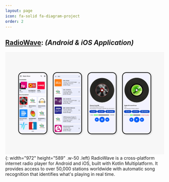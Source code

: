 ```yaml
---
layout: page
icon: fa-solid fa-diagram-project
order: 2
---
```


## [**RadioWave**](https://github.com/OneDroid/RadioWave): _**(Android & iOS Application)**_
![RadioWave](/assets/img/projects/radio-wave.png){: width="972" height="589" .w-50 .left}
RadioWave is a cross-platform internet radio player for Android and iOS, built with Kotlin Multiplatform. It provides access to over 50,000 stations worldwide with automatic song recognition that identifies what's playing in real time. 
